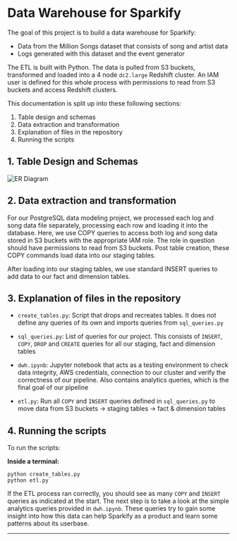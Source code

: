 # Data Warehouse for Sparkify

The goal of this project is to build a data warehouse for Sparkify:

* Data from the Million Songs dataset that consists of song and artist data
* Logs generated with this dataset and the event generator

The ETL is built with Python. The data is pulled from S3 buckets, transformed and loaded into a 4 node `dc2.large` Redshift cluster. An IAM user is defined for this whole process with permissions to read from S3 buckets and access Redshift clusters.

This documentation is split up into these following sections:

1. Table design and schemas
2. Data extraction and transformation
3. Explanation of files in the repository
4. Running the scripts

## 1. Table Design and Schemas

![ER Diagram](https://i.imgur.com/8zYZVo3.png)

## 2. Data extraction and transformation

For our PostgreSQL data modeling project, we processed each log and song data file separately, processing each row and loading it into the database. Here, we use COPY queries to access both log and song data stored in S3 buckets with the appropriate IAM role. The role in question should have permissions to read from S3 buckets. Post table creation, these COPY commands load data into our staging tables. 


After loading into our staging tables, we use standard INSERT queries to add data to our fact and dimension tables. 


## 3. Explanation of files in the repository

* `create_tables.py`: Script that drops and recreates tables. It does not define any queries of its own and imports queries from `sql_queries.py`

* `sql_queries.py`: List of queries for our project. This consists of `INSERT`, `COPY`, `DROP` and `CREATE` queries for all our staging, fact and dimension tables

* `dwh.ipynb`: Jupyter notebook that acts as a testing environment to check data integrity, AWS credentials, connection to our cluster and verify the correctness of our pipeline. Also contains analytics queries, which is the final goal of our pipeline

* `etl.py`: Run all `COPY` and `INSERT` queries defined in `sql_queries.py` to move data from S3 buckets -> staging tables -> fact & dimension tables

## 4. Running the scripts

To run the scripts:

**Inside a terminal:**

```
python create_tables.py
python etl.py
```

If the ETL process ran correctly, you should see as many `COPY` and `INSERT` queries as indicated at the start. The next step is to take a look at the simple analytics queries provided in `dwh.ipynb`. These queries try to gain some insight into how this data can help Sparkify as a product and learn some patterns about its userbase.

----
